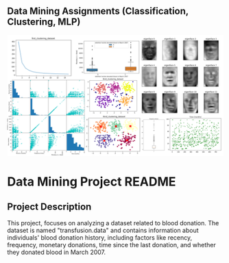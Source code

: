 ##  Data Mining Assignments (Classification, Clustering, MLP)

![](pic.png)

# Data Mining Project README

## Project Description
This project, focuses on analyzing a dataset related to blood donation. The dataset is named "transfusion.data" and contains information about individuals' blood donation history, including factors like recency, frequency, monetary donations, time since the last donation, and whether they donated blood in March 2007. 

